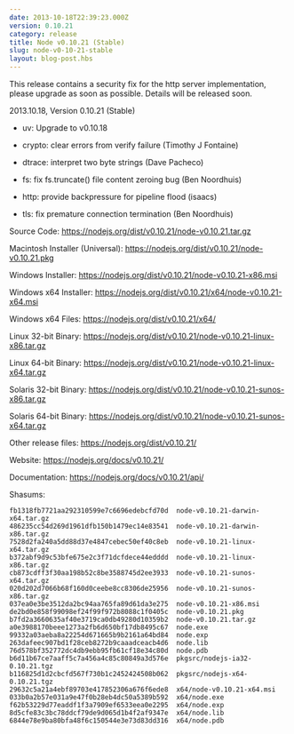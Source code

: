 ```yaml
---
date: 2013-10-18T22:39:23.000Z
version: 0.10.21
category: release
title: Node v0.10.21 (Stable)
slug: node-v0-10-21-stable
layout: blog-post.hbs
---
```


This release contains a security fix for the http server implementation, please
upgrade as soon as possible. Details will be released soon.

2013.10.18, Version 0.10.21 (Stable)

- uv: Upgrade to v0.10.18

- crypto: clear errors from verify failure (Timothy J Fontaine)

- dtrace: interpret two byte strings (Dave Pacheco)

- fs: fix fs.truncate() file content zeroing bug (Ben Noordhuis)

- http: provide backpressure for pipeline flood (isaacs)

- tls: fix premature connection termination (Ben Noordhuis)

Source Code: https://nodejs.org/dist/v0.10.21/node-v0.10.21.tar.gz

Macintosh Installer (Universal): https://nodejs.org/dist/v0.10.21/node-v0.10.21.pkg

Windows Installer: https://nodejs.org/dist/v0.10.21/node-v0.10.21-x86.msi

Windows x64 Installer: https://nodejs.org/dist/v0.10.21/x64/node-v0.10.21-x64.msi

Windows x64 Files: https://nodejs.org/dist/v0.10.21/x64/

Linux 32-bit Binary: https://nodejs.org/dist/v0.10.21/node-v0.10.21-linux-x86.tar.gz

Linux 64-bit Binary: https://nodejs.org/dist/v0.10.21/node-v0.10.21-linux-x64.tar.gz

Solaris 32-bit Binary: https://nodejs.org/dist/v0.10.21/node-v0.10.21-sunos-x86.tar.gz

Solaris 64-bit Binary: https://nodejs.org/dist/v0.10.21/node-v0.10.21-sunos-x64.tar.gz

Other release files: https://nodejs.org/dist/v0.10.21/

Website: https://nodejs.org/docs/v0.10.21/

Documentation: https://nodejs.org/docs/v0.10.21/api/

Shasums:

```
fb1318fb7721aa292310599e7c6696edebcfd70d  node-v0.10.21-darwin-x64.tar.gz
486235cc54d269d1961dfb150b1479ec14e83541  node-v0.10.21-darwin-x86.tar.gz
7528d2fa240a5dd88d37e4847cebec50ef40c8eb  node-v0.10.21-linux-x64.tar.gz
b372abf9d9c53bfe675e2c3f71dcfdece44edddd  node-v0.10.21-linux-x86.tar.gz
cb873cdff3f30aa198b52c8be3588745d2ee3933  node-v0.10.21-sunos-x64.tar.gz
020d202d7066b68f160d0ceebe8cc8306de25956  node-v0.10.21-sunos-x86.tar.gz
037ea0e3be3512da2bc94aa765fa89d61da3e275  node-v0.10.21-x86.msi
de2bd0e858f99098ef24f99f972b8088c1f0405c  node-v0.10.21.pkg
b7fd2a3660635af40e3719ca0db49280d10359b2  node-v0.10.21.tar.gz
a0e3988170beee1273a2fb6d650bf17db8495c67  node.exe
99332a03aeba8a22254d671665b9b2161a64bd84  node.exp
263dafeec907bd1f28ceb8272b9caaadceacb4d6  node.lib
76d578bf352772dc4db9ebb95fb61cf18e34c80d  node.pdb
b6d11b67ce7aaff5c7a456a4c85c80849a3d576e  pkgsrc/nodejs-ia32-0.10.21.tgz
b116825d1d2cbcfd567f730b1c2452424508b062  pkgsrc/nodejs-x64-0.10.21.tgz
29632c5a21a4ebf89703e417852306a676f6ede8  x64/node-v0.10.21-x64.msi
033b0a2b57e031a9e47f0b28eb4dc50a5389b592  x64/node.exe
f62b53229d77eaddf1f3a7909ef6533eea0e2295  x64/node.exp
8d5cfe83c3bc78ddcf79de9d065d1b4f2af9347e  x64/node.lib
6844e78e9ba80bfa48f6c150544e3e73d83dd316  x64/node.pdb
```
